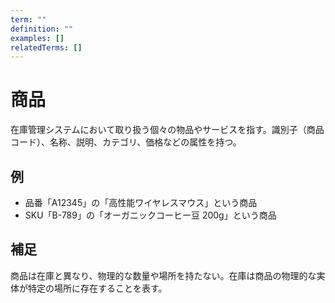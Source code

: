 ```yaml
---
term: ""
definition: ""
examples: []
relatedTerms: []
---
```


# 商品

在庫管理システムにおいて取り扱う個々の物品やサービスを指す。識別子（商品コード）、名称、説明、カテゴリ、価格などの属性を持つ。

## 例

- 品番「A12345」の「高性能ワイヤレスマウス」という商品
- SKU「B-789」の「オーガニックコーヒー豆 200g」という商品

## 補足

商品は在庫と異なり、物理的な数量や場所を持たない。在庫は商品の物理的な実体が特定の場所に存在することを表す。
